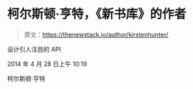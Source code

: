 # 柯尔斯顿·亨特，《新书库》的作者

> 原文：<https://thenewstack.io/author/kirstenhunter/>

设计引人注目的 API

2014 年 4 月 28 日上午 10:19

柯尔斯顿·亨特